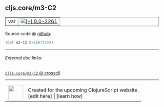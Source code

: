 ## cljs.core/m3-C2



 <table border="1">
<tr>
<td>var</td>
<td><a href="https://github.com/cljsinfo/cljs-api-docs/tree/0.0-2261"><img valign="middle" alt="[+] 0.0-2261" title="Added in 0.0-2261" src="https://img.shields.io/badge/+-0.0--2261-lightgrey.svg"></a> </td>
</tr>
</table>









Source code @ [github](https://github.com/clojure/clojurescript/blob/r2723/src/cljs/cljs/core.cljs#L466):

```clj
(def m3-C2 0x1b873593)
```

<!--
Repo - tag - source tree - lines:

 <pre>
clojurescript @ r2723
└── src
    └── cljs
        └── cljs
            └── <ins>[core.cljs:466](https://github.com/clojure/clojurescript/blob/r2723/src/cljs/cljs/core.cljs#L466)</ins>
</pre>

-->

---



###### External doc links:

[`cljs.core/m3-C2` @ crossclj](http://crossclj.info/fun/cljs.core.cljs/m3-C2.html)<br>

---

 <table>
<tr><td>
<img valign="middle" align="right" width="48px" src="http://i.imgur.com/Hi20huC.png">
</td><td>
Created for the upcoming ClojureScript website.<br>
[edit here] | [learn how]
</td></tr></table>

[edit here]:https://github.com/cljsinfo/cljs-api-docs/blob/master/cljsdoc/cljs.core/m3-C2.cljsdoc
[learn how]:https://github.com/cljsinfo/cljs-api-docs/wiki/cljsdoc-files

<!--

This information was too distracting to show to readers, but I'll leave it
commented here since it is helpful to:

- pretty-print the data used to generate this document
- and show how to retrieve that data



The API data for this symbol:

```clj
{:ns "cljs.core",
 :name "m3-C2",
 :type "var",
 :source {:code "(def m3-C2 0x1b873593)",
          :title "Source code",
          :repo "clojurescript",
          :tag "r2723",
          :filename "src/cljs/cljs/core.cljs",
          :lines [466]},
 :full-name "cljs.core/m3-C2",
 :full-name-encode "cljs.core/m3-C2",
 :history [["+" "0.0-2261"]]}

```

Retrieve the API data for this symbol:

```clj
;; from Clojure REPL
(require '[clojure.edn :as edn])
(-> (slurp "https://raw.githubusercontent.com/cljsinfo/cljs-api-docs/catalog/cljs-api.edn")
    (edn/read-string)
    (get-in [:symbols "cljs.core/m3-C2"]))
```

-->

